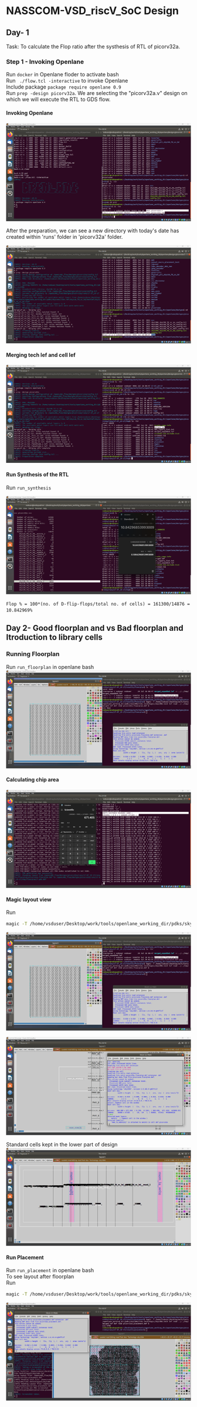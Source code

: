 
# NASSCOM-VSD_riscV_SoC Design

## Day- 1
Task: To calculate the Flop ratio after the systhesis of RTL of picorv32a.


### Step 1 - Invoking Openlane
Run `docker` in Openlane floder to activate bash\
Run ` ./flow.tcl -interactive` to invoke Openlane\
Include package `package require openlane 0.9`\
Run `prep -design picorv32a`. We are selecting the "picorv32a.v" design on which we will execute the RTL to GDS flow.

#### Invoking Openlane


![](https://github.com/siliconmanipulator/VSD_riscV/blob/main/day_1/1%20invoking%20openlane.png)

After the preparation, we can see a new directory with today's date has created within 'runs' folder in 'picorv32a' folder.

![](https://github.com/siliconmanipulator/VSD_riscV/blob/main/day_1/2%20design%20setup.png)

#### Merging tech lef and cell lef

![](https://github.com/siliconmanipulator/VSD_riscV/blob/main/day_1/3%20merging%20of%20tech%20lef%20and%20cell%20lef.png)

#### Run Synthesis of the RTL
Run `run_synthesis`

![](https://github.com/siliconmanipulator/VSD_riscV/blob/main/day_1/4%20flop%20ratio.png)

` Flop % = 100*(no. of D-flip-flops/total no. of cells)
= 161300/14876 = 10.842969% `



## Day 2- Good floorplan and vs Bad floorplan and Itroduction to library cells

### Running Floorplan
Run `run_floorplan` in openlane bash
![](https://github.com/siliconmanipulator/VSD_riscV/blob/main/day_2/2%20Review%20Floorplan%20in%20Magic.png)

#### Calculating chip area
![](https://github.com/siliconmanipulator/VSD_riscV/blob/main/day_2/1%20die%20area.png)

#### Magic layout view
Run 
```bash
magic -T /home/vsduser/Desktop/work/tools/openlane_working_dir/pdks/sky130A/libs.tech/magic/sky130A.tech lef read ../../tmp/merged.lef def read picorv32a.floorplan.def &
```
![](https://github.com/siliconmanipulator/VSD_riscV/blob/main/day_2/2%20Review%20Floorplan%20in%20Magic.png)

![](https://github.com/siliconmanipulator/VSD_riscV/blob/main/day_2/3%20Instruction%20for%20using%20Magic.png)

Standard cells kept in the lower part of design
![](https://github.com/siliconmanipulator/VSD_riscV/blob/main/day_2/4%20Standard%20cells%20kept%20in%20the%20lower%20part%20of%20design.png)

#### Run Placement

Run `run_placement` in openlane bash\
To see layout after floorplan\
Run

```bash
magic -T /home/vsduser/Desktop/work/tools/openlane_working_dir/pdks/sky130A/libs.tech/magic/sky130A.tech lef read ../../tmp/merged.lef def read picorv32a.placement.def &
```
![](https://github.com/siliconmanipulator/VSD_riscV/blob/main/day_2/5%20Placement%20in%20VLSI%20Design.png)
